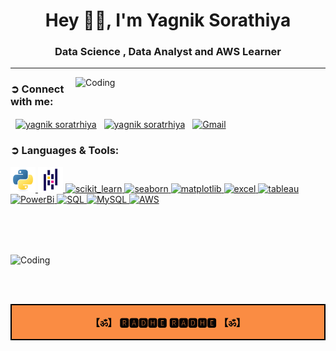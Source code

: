 <h1 align="center">Hey &#128075;&#127995;, I'm Yagnik Sorathiya </h1>
<h3 align="center"> Data Science , Data Analyst and AWS Learner</h3>
<hr align="left" color= "black" />
<img align="right" alt="Coding" width="400" src="https://github.com/yagniksorathiya/yagniksorathiya/assets/129974278/c0f59521-cb23-4781-9749-6c7e9654a0ed">
<h3 align="left">➲ Connect with me:</h3>
<p align="left">&nbsp;
<a href="https://www.linkedin.com/in/yagnik-sorathiya-b788471b2/" target="blank"><img align="center" src="https://raw.githubusercontent.com/rahuldkjain/github-profile-readme-generator/master/src/images/icons/Social/linked-in-alt.svg" alt="yagnik soratrhiya" height="30" width="40" /></a>
&nbsp;
<a href="https://www.instagram.com/yagnik_sorathiya_/" target="blank"><img align="center" src="https://raw.githubusercontent.com/rahuldkjain/github-profile-readme-generator/master/src/images/icons/Social/instagram.svg" alt="yagnik soratrhiya" height="30" width="40" /></a>
&nbsp;
<a href="mailto:yagniksorathiya11@gmail.com" target="blank"><img align="center" src="https://raw.githubusercontent.com/BEPb/BEPb/master/assets/gmail.svg" alt="Gmail" height="40" width="40" /></a>
</p>
<h3 align="left">➲ Languages & Tools:</h3>
<p align="left">
<a href="https://www.python.org" target="_blank" rel="noreferrer"> <img src="https://raw.githubusercontent.com/devicons/devicon/master/icons/python/python-original.svg" alt="python" width="40" height="40"/> </a>
<a href="https://pandas.pydata.org/" target="_blank" rel="noreferrer"> <img src="https://raw.githubusercontent.com/devicons/devicon/2ae2a900d2f041da66e950e4d48052658d850630/icons/pandas/pandas-original.svg"
alt="pandas" width="40" height="40"/> </a>
<a href="https://scikit-learn.org/" target="_blank" rel="noreferrer"> <img src="https://upload.wikimedia.org/wikipedia/commons/0/05/Scikit_learn_logo_small.svg" alt="scikit_learn" width="60" height="40"/> </a>
<a href="https://seaborn.pydata.org/" target="_blank" rel="noreferrer"> <img src="https://seaborn.pydata.org/_images/logo-mark-lightbg.svg" alt="seaborn" width="40" height="40"/> </a>
<a href="https://matplotlib.org/" target="_blank" rel="noreferrer"> <img src="https://neuraspike.com/wp-content/uploads/2020/12/matplotlib-logo.png"
alt="matplotlib" width="90" height="40"/> </a>
<a href="https://www.microsoft.com/en-in/microsoft-365/excel" target="_blank" rel="noreferrer"> <img src="https://logos-marques.com/wp-content/uploads/2020/09/Excel-logo.png" alt="excel" width="50" height="40"/> </a><a href="https://public.tableau.com/app" target="_blank" rel="noreferrer"> <img src="https://public.tableau.com/app/assets/tableau-public-logo-rgb.07774149.svg" alt="tableau" width="100" height="40"/> </a>
<a href="https://powerbi.microsoft.com/en-in/getting-started-with-power-bi/" target="_blank" rel="noreferrer"> <img src="https://logos-marques.com/wp-content/uploads/2022/08/Microsoft-Power-BI-Logo.png" alt="PowerBi" width="90" height="40"/> </a>
<a href="https://www.microsoft.com/en-in/sql-server/" target="_blank" rel="noreferrer"> <img src="https://upload.wikimedia.org/wikipedia/commons/8/87/Sql_data_base_with_logo.png" alt="SQL" width="60" height="40"/> </a>
<a href="https://www.mysql.com/" target="_blank" rel="noreferrer"> <img src="https://camo.githubusercontent.com/f85f882cb31eeaeee657ec955313015c30378e8f56c3dc2f06933b617a276cfd/68747470733a2f2f77372e706e6777696e672e636f6d2f706e67732f3734372f3739382f706e672d7472616e73706172656e742d6d7973716c2d6c6f676f2d6d7973716c2d64617461626173652d7765622d646576656c6f706d656e742d636f6d70757465722d736f6674776172652d646f6c7068696e2d6d6172696e652d6d616d6d616c2d616e696d616c732d746578742d7468756d626e61696c2e706e67" alt="MySQL" width="40" height="40"/> </a>
<a href="https://aws.amazon.com/" target="_blank" rel="noreferrer"> <img src="https://upload.wikimedia.org/wikipedia/commons/9/93/Amazon_Web_Services_Logo.svg" alt="AWS" width="40" height="40"/> </a>

</p>

<br/><br/><br/>

<img align="center" alt="Coding" width="700"
src= "https://github.com/yagniksorathiya/yagniksorathiya/assets/129974278/fd771c2c-1487-4a22-89a9-63051c688dac">


<br/><br/>

<div style="align:center;
            display:fill;
            border-radius: false;
            border-style: solid;
            border-color:#000000;
            border-style: false;
            border-width: 2px;
            color:#050505;
            font-size:15px;
            font-family: Georgia;
            background-color:#fa8c43;
            text-align:center;
            letter-spacing:0.1px;
            padding: 0.1em;">



<p align="center" font="black"><b>【ॐ】 🆁🅰🅳🅷🅴 🆁🅰🅳🅷🅴 【ॐ】 </b></p>
